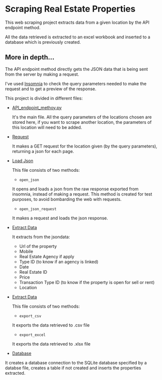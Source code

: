 # Scraping Real Estate Properties
This web scraping project extracts data from a given location by the API endpoint method.

All the data retrieved is extracted to an excel workbook and inserted to a database which is previously created.

## More in depth...

The API endpoint method directly gets the JSON data that is being sent from the server by making a request. 

I've used [Insomnia](https://github.com/Kong/insomnia) to check the query parameters needed to make the request and to get a preview of the response.

This project is divided in different files:

- [API_endpoint_methoy.py](API_endpoint_methoy.py)

    It's the main file. All the query parameters of the locations chosen are stored here, if you want to scrape another location, the parameters of this location will need to be added.

- [Request](request.py)

    It makes a GET request for the location given (by the query parameters), returning a json for each page.

- [Load Json](load_json.py) 

    This file consists of two methods:

    - `open_json`

    It opens and loads a json from the raw response exported from insomnia, instead of making a request.
    This method is created for test purposes, to avoid bombarding the web with requests. 

    - `open_json_request`

    It makes a request and loads the json response.

- [Extract Data](extract_data.py)

    It extracts from the jsondata:
    - Url of the property
    - Mobile
    - Real Estate Agency if apply
    - Type ID (to know if an agency is linked)
    - Date
    - Real Estate ID
    - Price
    - Transaction Type ID (to know if the property is open for sell or rent)
    - Location

- [Extract Data](exports.py)

    This file consists of two methods:

    - `export_csv`

    It exports the data retrieved to .csv file
    
    - `export_excel`

    It exports the data retrieved to .xlsx file

- [Database](db.py)

It creates a database connection to the SQLite database specified by a databse file, creates a table if not created and inserts the properties extracted.